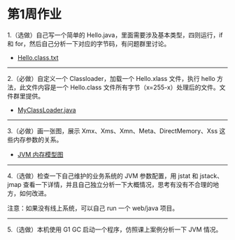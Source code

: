 # 第1周作业

1.（选做）自己写一个简单的 Hello.java，里面需要涉及基本类型，四则运行，if 和 for，然后自己分析一下对应的字节码，有问题群里讨论。
* [Hello.class.txt](https://github.com/muyi42129/Geek-CourseCodes/blob/main/Week1/src/main/java/org/zhiyi/coursecode/week1/Hello.class.txt)

---
2.（必做）自定义一个 Classloader，加载一个 Hello.xlass 文件，执行 hello 方法，此文件内容是一个 Hello.class 文件所有字节（x=255-x）处理后的文件。文件群里提供。
* [MyClassLoader.java](https://github.com/muyi42129/Geek-CourseCodes/blob/main/Week1/src/main/java/org/zhiyi/coursecode/week1/MyClassLoader.java)

---

3.（必做）画一张图，展示 Xmx、Xms、Xmn、Meta、DirectMemory、Xss 这些内存参数的关系。
* [JVM 内存模型图](https://github.com/muyi42129/Geek-CourseCodes/blob/main/Week1/jvm_memory_model.png)

---
4.（选做）检查一下自己维护的业务系统的 JVM 参数配置，用 jstat 和 jstack、jmap 查看一下详情，并且自己独立分析一下大概情况，思考有没有不合理的地方，如何改进。

注意：如果没有线上系统，可以自己 run 一个 web/java 项目。

---
5.（选做）本机使用 G1 GC 启动一个程序，仿照课上案例分析一下 JVM 情况。

